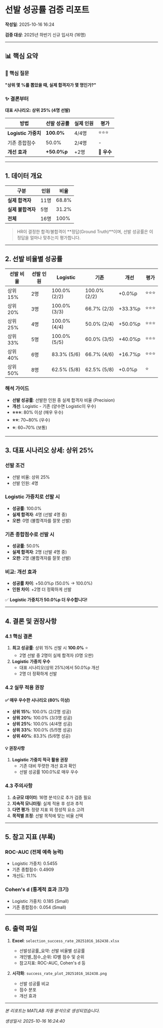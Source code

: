 # 선발 성공률 검증 리포트

**작성일**: 2025-10-16 16:24

**검증 대상**: 2025년 하반기 신규 입사자 (16명)

---

## 📊 핵심 요약

### 🎯 핵심 질문

**"상위 몇 %를 뽑았을 때, 실제 합격자가 몇 명인가?"**

### ✨ 결론부터

**대표 시나리오: 상위 25% (4명 선발)**

| 방법 | 선발 성공률 | 실제 인원 | 평가 |
|------|------------|-----------|------|
| **Logistic 가중치** | **100.0%** | 4/4명 | ⭐⭐⭐ |
| 기존 종합점수 | 50.0% | 2/4명 | - |
| **개선 효과** | **+50.0%p** | +2명 | 🎉 **우수** |

---

## 1. 데이터 개요

| 구분 | 인원 | 비율 |
|------|------|------|
| **실제 합격자** | 11명 | 68.8% |
| **실제 불합격자** | 5명 | 31.2% |
| **전체** | 16명 | 100% |

> HR이 결정한 합격/불합격이 **정답(Ground Truth)**이며, 선발 성공률은 이 정답을 얼마나 맞추는지 평가합니다.

---

## 2. 선발 비율별 성공률

| 선발 비율 | 선발 인원 | Logistic | 기존 | 개선 | 평가 |
|-----------|-----------|----------|------|------|------|
| 상위 15% | 2명 | 100.0% (2/2) | 100.0% (2/2) | +0.0%p | ⭐⭐⭐ |
| 상위 20% | 3명 | 100.0% (3/3) | 66.7% (2/3) | +33.3%p | ⭐⭐⭐ |
| 상위 25% | 4명 | 100.0% (4/4) | 50.0% (2/4) | +50.0%p | ⭐⭐⭐ |
| 상위 33% | 5명 | 100.0% (5/5) | 60.0% (3/5) | +40.0%p | ⭐⭐⭐ |
| 상위 40% | 6명 | 83.3% (5/6) | 66.7% (4/6) | +16.7%p | ⭐⭐⭐ |
| 상위 50% | 8명 | 62.5% (5/8) | 62.5% (5/8) | +0.0%p | ⭐ |

### 해석 가이드

- **선발 성공률**: 선발한 인원 중 실제 합격자 비율 (Precision)
- **개선**: Logistic - 기존 (양수면 Logistic이 우수)
- **⭐⭐⭐**: 80% 이상 (매우 우수)
- **⭐⭐**: 70~80% (우수)
- **⭐**: 60~70% (보통)

---

## 3. 대표 시나리오 상세: 상위 25%

### 선발 조건

- 선발 비율: 상위 25%
- 선발 인원: 4명

### Logistic 가중치로 선발 시

- **성공률**: 100.0%
- **실제 합격자**: 4명 (선발 4명 중)
- **오판**: 0명 (불합격자를 잘못 선발)

### 기존 종합점수로 선발 시

- **성공률**: 50.0%
- **실제 합격자**: 2명 (선발 4명 중)
- **오판**: 2명 (불합격자를 잘못 선발)

### 비교: 개선 효과

- **성공률 차이**: +50.0%p (50.0% → 100.0%)
- **인원 차이**: +2명 더 정확하게 선발

✅ **Logistic 가중치가 50.0%p 더 우수합니다!**

---

## 4. 결론 및 권장사항

### 4.1 핵심 결론

1. **최고 성공률**: 상위 15% 선발 시 **100.0%** ⭐
   - 2명 선발 중 2명이 실제 합격자 (0명 오판)
2. **Logistic 가중치 우수**
   - 대표 시나리오(상위 25%)에서 50.0%p 개선
   - 2명 더 정확하게 선발

### 4.2 실무 적용 권장

#### ✅ 매우 우수한 시나리오 (80% 이상)

- **상위 15%**: 100.0% (2/2명 성공)
- **상위 20%**: 100.0% (3/3명 성공)
- **상위 25%**: 100.0% (4/4명 성공)
- **상위 33%**: 100.0% (5/5명 성공)
- **상위 40%**: 83.3% (5/6명 성공)

#### 💡 권장사항

1. **Logistic 가중치 적극 활용 권장**
   - 기존 대비 뚜렷한 개선 효과 확인
   - 선발 성공률 100.0%로 매우 우수

### 4.3 주의사항

1. **소규모 데이터**: 16명 분석으로 추가 검증 필요
2. **지속적 모니터링**: 실제 적용 후 성과 추적
3. **다면 평가**: 정량 지표 외 정성적 요소 고려
4. **목적별 조정**: 선발 목적에 맞는 비율 선택

---

## 5. 참고 지표 (부록)

### ROC-AUC (전체 예측 능력)

- Logistic 가중치: 0.5455
- 기존 종합점수: 0.4909
- 개선도: 11.1%

### Cohen's d (통계적 효과 크기)

- Logistic 가중치: 0.185 (Small)
- 기존 종합점수: 0.054 (Small)

---

## 6. 출력 파일

1. **Excel**: `selection_success_rate_20251016_162438.xlsx`
   - 선발성공률_요약: 선발 비율별 성공률
   - 개인별_점수_순위: ID별 점수 및 순위
   - 참고지표: ROC-AUC, Cohen's d 등

2. **시각화**: `success_rate_plot_20251016_162438.png`
   - 선발 성공률 비교
   - 점수 분포
   - 개선 효과

---

*본 리포트는 MATLAB 자동 분석으로 생성되었습니다.*

*생성일시: 2025-10-16 16:24:40*
